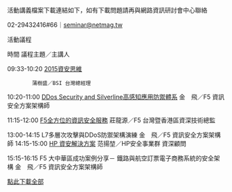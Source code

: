 活動講義檔案下載連結如下，如有下載問題請再與網路資訊研討會中心聯絡

02-29432416#66｜seminar@netmag.tw

活動議程     
  
時間	議程主題／主講人

09:33-10:20	[2015資安思維](http://networkmagazine.us8.list-manage2.com/track/click?u=3ab6bf7873a6214283088bc94&id=e40fdd2ffa&e=5b1ee84e2c)

            蒲樹盛／BSI 台灣總經理 
            
10:20-11:00 [DDos Security and Silverline高感知應用防禦體系](http://networkmagazine.us8.list-manage1.com/track/click?u=3ab6bf7873a6214283088bc94&id=629a3d38f6&e=5b1ee84e2c)
            金　飛／F5 資訊安全方案架構師
            
11:15-12:00 [F5全方位的資訊安全服務](http://networkmagazine.us8.list-manage2.com/track/click?u=3ab6bf7873a6214283088bc94&id=7744b363f7&e=5b1ee84e2c)
            莊龍源／F5 台灣暨香港區資深技術總監
            
13:00-14:15	L7多層次攻擊與DDoS防禦架構演練
            金　飛／F5 資訊安全方案架構師
14:15-15:00	[HP 資安解決方案](http://networkmagazine.us8.list-manage1.com/track/click?u=3ab6bf7873a6214283088bc94&id=fcccc71053&e=5b1ee84e2c)
            范揚堃／HP安全事業群 資深顧問
            
15:15-16:15	F5 大中華區成功案例分享－
            鐵路與航空訂票電子商務系統的安全架構
            金　飛／F5 資訊安全方案架構師 
            
[點此下載全部](http://networkmagazine.us8.list-manage.com/track/click?u=3ab6bf7873a6214283088bc94&id=6e73d3e999&e=5b1ee84e2c)

